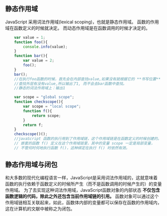 静态作用域
--- 
JavaScript 采用词法作用域(lexical scoping)，也就是静态作用域。
函数的作用域在函数定义的时候就决定。 
而动态作用域是在函数调用的时候才决定的。
```javascript
    var value = 1;
    function foo(){
        console.info(value);
    }
    function bar(){
        var value = 2;
        foo();
    } 
    bar();
    //在执行foo函数的时候，首先会在内部查找value,如果没有就根据它的 **书写位置**
    //查找外层有没有value,所以输出了1, 而不会去bar函数中查找。
    //静态的词法作用域上：输出1
```    
```javascript
    var scope = "global scope";
    function checkscope(){
        var scope = "local scope";
        function f(){
            return scope;
        }
        return f;
    }
    checkscope()();
    //javaScript 函数的执行用到了作用域链，这个作用域链是在函数定义的时候创建的。
    // 嵌套的函数 f() 定义在这个作用域链里，其中的变量 scope 一定是局部变量，
    // 不管何时何地执行函数 f()，这种绑定在执行 f() 时依然有效。
```
静态作用域与闭包
---
和大多数的现代化编程语言一样，JavaScript是采用词法作用域的，这就意味着函数的执行依赖于函数定义的时候所产生（而不是函数调用的时候产生的）的变量作用域。
为了去实现这种词法作用域，JavaScript函数对象的内部状态 **不仅包含函数逻辑的代码，除此之外还包含当前作用域链的引用。** 
函数对象可以通过这个作用域链相互关联起来，如此，函数体内部的变量都可以保存在函数的作用域内，这在计算机的文献中被称之为闭包。
